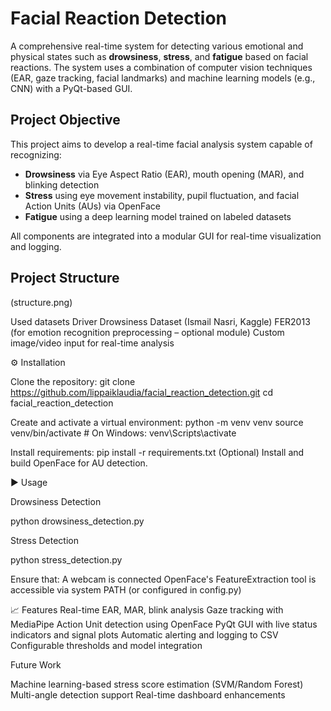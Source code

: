 # Facial Reaction Detection

A comprehensive real-time system for detecting various emotional and physical states such as **drowsiness**, **stress**, and **fatigue** based on facial reactions. The system uses a combination of computer vision techniques (EAR, gaze tracking, facial landmarks) and machine learning models (e.g., CNN) with a PyQt-based GUI.

## Project Objective

This project aims to develop a real-time facial analysis system capable of recognizing:
- **Drowsiness** via Eye Aspect Ratio (EAR), mouth opening (MAR), and blinking detection
- **Stress** using eye movement instability, pupil fluctuation, and facial Action Units (AUs) via OpenFace
- **Fatigue** using a deep learning model trained on labeled datasets

All components are integrated into a modular GUI for real-time visualization and logging.

## Project Structure
(structure.png)

Used datasets
Driver Drowsiness Dataset (Ismail Nasri, Kaggle)
FER2013 (for emotion recognition preprocessing – optional module)
Custom image/video input for real-time analysis

⚙️ Installation

Clone the repository:
git clone https://github.com/lippaiklaudia/facial_reaction_detection.git
cd facial_reaction_detection

Create and activate a virtual environment:
python -m venv venv
source venv/bin/activate  # On Windows: venv\Scripts\activate

Install requirements:
pip install -r requirements.txt
(Optional) Install and build OpenFace for AU detection.

▶️ Usage

Drowsiness Detection

python drowsiness_detection.py

Stress Detection

python stress_detection.py

Ensure that:
A webcam is connected
OpenFace's FeatureExtraction tool is accessible via system PATH (or configured in config.py)

📈 Features
Real-time EAR, MAR, blink analysis
Gaze tracking with MediaPipe
Action Unit detection using OpenFace
PyQt GUI with live status indicators and signal plots
Automatic alerting and logging to CSV
Configurable thresholds and model integration

Future Work

Machine learning-based stress score estimation (SVM/Random Forest)
Multi-angle detection support
Real-time dashboard enhancements